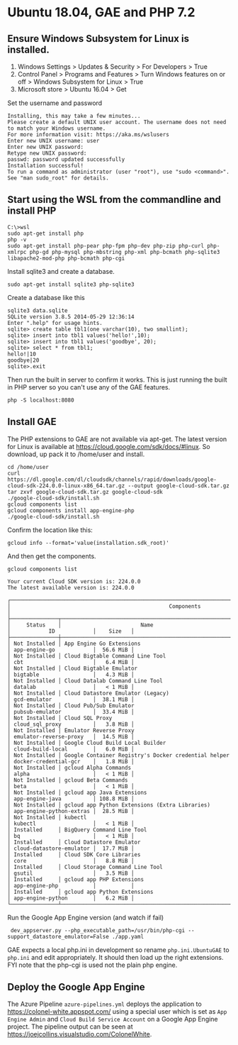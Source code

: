 # Ubuntu 18.04, GAE and PHP 7.2

## Ensure Windows Subsystem for Linux is installed.

1. Windows Settings > Updates & Security > For Developers > True
2. Control Panel > Programs and Features > Turn Windows features on or off > Windows Subsystem for Linux > True
3. Microsoft store > Ubuntu 16.04 > Get

Set the username and password

	Installing, this may take a few minutes...
	Please create a default UNIX user account. The username does not need to match your Windows username.
	For more information visit: https://aka.ms/wslusers
	Enter new UNIX username: user
	Enter new UNIX password:
	Retype new UNIX password:
	passwd: password updated successfully
	Installation successful!
	To run a command as administrator (user "root"), use "sudo <command>".
	See "man sudo_root" for details.

## Start using the WSL from the commandline and install PHP

	C:\>wsl
    sudo apt-get install php
    php -v
    sudo apt-get install php-pear php-fpm php-dev php-zip php-curl php-xmlrpc php-gd php-mysql php-mbstring php-xml php-bcmath php-sqlite3 libapache2-mod-php php-bcmath php-cgi

Install sqlite3 and create a database.

    sudo apt-get install sqlite3 php-sqlite3

Create a database like this

    sqlite3 data.sqlite
    SQLite version 3.8.5 2014-05-29 12:36:14
    Enter ".help" for usage hints.
    sqlite> create table tbl1(one varchar(10), two smallint);
    sqlite> insert into tbl1 values('hello!',10);
    sqlite> insert into tbl1 values('goodbye', 20);
    sqlite> select * from tbl1;
    hello!|10
    goodbye|20
    sqlite>.exit

Then run the built in server to confirm it works.  This is just running the built in PHP server so you can't use any of the GAE features.

    php -S localhost:8080

## Install GAE

The PHP extensions to GAE are not available via apt-get.  The latest version for Linux is available at <https://cloud.google.com/sdk/docs/#linux>.  So download, up pack it to /home/user and install.

    cd /home/user
    curl https://dl.google.com/dl/cloudsdk/channels/rapid/downloads/google-cloud-sdk-224.0.0-linux-x86_64.tar.gz --output google-cloud-sdk.tar.gz
    tar zxvf google-cloud-sdk.tar.gz google-cloud-sdk
    ./google-cloud-sdk/install.sh
    gcloud components list
    gcloud components install app-engine-php
    ./google-cloud-sdk/install.sh

Confirm the location like this:

    gcloud info --format='value(installation.sdk_root)'

And then get the components.

    gcloud components list

    Your current Cloud SDK version is: 224.0.0
    The latest available version is: 224.0.0

    ┌─────────────────────────────────────────────────────────────────────────────────────────────────────────────┐
    │                                                  Components                                                 │
    ├───────────────┬──────────────────────────────────────────────────────┬──────────────────────────┬───────────┤
    │     Status    │                         Name                         │            ID            │    Size   │
    ├───────────────┼──────────────────────────────────────────────────────┼──────────────────────────┼───────────┤
    │ Not Installed │ App Engine Go Extensions                             │ app-engine-go            │  56.6 MiB │
    │ Not Installed │ Cloud Bigtable Command Line Tool                     │ cbt                      │   6.4 MiB │
    │ Not Installed │ Cloud Bigtable Emulator                              │ bigtable                 │   4.3 MiB │
    │ Not Installed │ Cloud Datalab Command Line Tool                      │ datalab                  │   < 1 MiB │
    │ Not Installed │ Cloud Datastore Emulator (Legacy)                    │ gcd-emulator             │  38.1 MiB │
    │ Not Installed │ Cloud Pub/Sub Emulator                               │ pubsub-emulator          │  33.4 MiB │
    │ Not Installed │ Cloud SQL Proxy                                      │ cloud_sql_proxy          │   3.8 MiB │
    │ Not Installed │ Emulator Reverse Proxy                               │ emulator-reverse-proxy   │  14.5 MiB │
    │ Not Installed │ Google Cloud Build Local Builder                     │ cloud-build-local        │   6.0 MiB │
    │ Not Installed │ Google Container Registry's Docker credential helper │ docker-credential-gcr    │   1.8 MiB │
    │ Not Installed │ gcloud Alpha Commands                                │ alpha                    │   < 1 MiB │
    │ Not Installed │ gcloud Beta Commands                                 │ beta                     │   < 1 MiB │
    │ Not Installed │ gcloud app Java Extensions                           │ app-engine-java          │ 108.8 MiB │
    │ Not Installed │ gcloud app Python Extensions (Extra Libraries)       │ app-engine-python-extras │  28.5 MiB │
    │ Not Installed │ kubectl                                              │ kubectl                  │   < 1 MiB │
    │ Installed     │ BigQuery Command Line Tool                           │ bq                       │   < 1 MiB │
    │ Installed     │ Cloud Datastore Emulator                             │ cloud-datastore-emulator │  17.7 MiB │
    │ Installed     │ Cloud SDK Core Libraries                             │ core                     │   8.8 MiB │
    │ Installed     │ Cloud Storage Command Line Tool                      │ gsutil                   │   3.5 MiB │
    │ Installed     │ gcloud app PHP Extensions                            │ app-engine-php           │           │
    │ Installed     │ gcloud app Python Extensions                         │ app-engine-python        │   6.2 MiB │
    └───────────────┴──────────────────────────────────────────────────────┴──────────────────────────┴───────────┘

Run the Google App Engine version (and watch if fail)

     dev_appserver.py --php_executable_path=/usr/bin/php-cgi --support_datastore_emulator=False ./app.yaml

GAE expects a local php.ini in development so rename `php.ini.UbuntuGAE` to `php.ini` and edit appropriately.  It should then load up the right extensions.  FYI note that the php-cgi is used not the plain php engine.

## Deploy the Google App Engine

The Azure Pipeline `azure-pipelines.yml` deploys the application to <https://colonel-white.appspot.com/> using a special user which is set as `App Engine Admin` and `Cloud Build Service Account` on a Google App Engine project.  The pipeline output can be seen at <https://joejcollins.visualstudio.com/ColonelWhite>.

